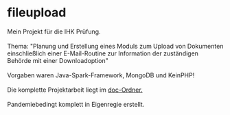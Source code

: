 # fileupload
Mein Projekt für die IHK Prüfung. <br>
<br>
Thema: "Planung und Erstellung eines Moduls zum Upload von Dokumenten <br>
einschließlich einer E-Mail-Routine zur Information der zuständigen Behörde mit einer Downloadoption"<br>
<br>
Vorgaben waren Java-Spark-Framework, MongoDB und KeinPHP!<br> 
<br>
Die komplette Projektarbeit liegt im <a href="https://github.com/Franek69/fileupload/tree/master/doc">doc-Ordner.</a> <br>
<br>
Pandemiebedingt komplett in Eigenregie erstellt.

